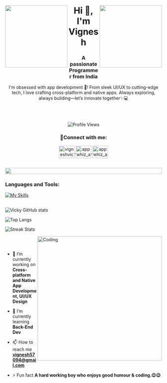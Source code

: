 <div align="center">
  <img src="https://user-images.githubusercontent.com/65187002/144930161-2f783401-8d27-4fdf-a2f7-cc0ba32f1f1f.gif" width="200" align="left">
  <img src="https://user-images.githubusercontent.com/65187002/144930161-2f783401-8d27-4fdf-a2f7-cc0ba32f1f1f.gif" width="200" align="right">
  <h1>Hi 👋, I'm Vignesh</h1>
 
</div>

<h3 align="center">A passionate Programmer from India</h3>

<p align="center">I'm obsessed with app development 📱! From sleek UI/UX to cutting-edge tech, I love crafting cross-platform and native apps. Always exploring, always building—let’s innovate together✨💻</p>

<br>
<br>
<p align="center">
  <img src="https://komarev.com/ghpvc/?username=vicky2505&label=Profile%20views&color=0e75b6&style=flat" alt="Profile Views" />
</p>

<h3 align="Center">📡Connect with me:</h3>
<p align="Center">
  <a href="https://linkedin.com/in/vigneshvicky" target="blank">
    <img align="center" src="https://raw.githubusercontent.com/rahuldkjain/github-profile-readme-generator/master/src/images/icons/Social/linked-in-alt.svg" alt="vigneshvicky" height="40" width="50"/>
  </a>
  <a href="https://instagram.com/appwhiz_artistry" target="blank">
    <img align="center" src="https://raw.githubusercontent.com/rahuldkjain/github-profile-readme-generator/master/src/images/icons/Social/instagram.svg" alt="appwhiz_artistry" height="40" width="50"/>
  <a href="https://kaggle.com/vicky0525" target="blank">
    <img align="center" src="https://raw.githubusercontent.com/rahuldkjain/github-profile-readme-generator/master/src/images/icons/Social/kaggle.svg" alt="appwhiz_artistry" height="40" width="50"/>
  </a>
</p>
<br>

<img src="https://i.imgur.com/dBaSKWF.gif" height="20" width="100%">

### Languages and Tools:
[![My Skills](https://skillicons.dev/icons?i=flutter,dart,androidstudio,java,firebase,c,html,css,github,git)](https://skillicons.dev)
<br><br>

![Vicky GitHub stats](https://github-readme-stats.vercel.app/api?username=Vicky2505&show_icons=true&theme=dark)

![Top Langs](https://github-readme-stats.vercel.app/api/top-langs/?username=Vicky2505&theme=dark)

![Streak Stats](https://github-readme-streak-stats.herokuapp.com/?user=vicky2505&theme=radical&hide_border=true)

<img align="right" alt="Coding" width="400" src="https://user-images.githubusercontent.com/74038190/229223263-cf2e4b07-2615-4f87-9c38-e37600f8381a.gif">
<br><br>

- 🔭 I’m currently working on **Cross-platform and Native App Development, UI/UX Design**

- 🌱 I’m currently learning **Back-End Dev**

- 📫 How to reach me **vignesh57094@gmail.com**

- ⚡ Fun fact **A hard working boy who enjoys good humour & coding.😉😉**
